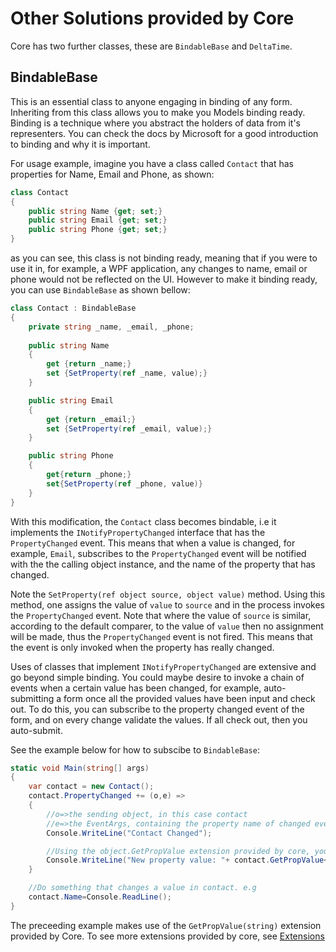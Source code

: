 # Other Solutions provided by Core
Core has two further classes, these are `BindableBase` and `DeltaTime`.

## BindableBase
This is an essential class to anyone engaging in binding of any form. Inheriting from this class allows you to make you Models binding ready. Binding is a technique where you abstract the holders of data from it's representers. You can check the docs by Microsoft for a good introduction to binding and why it is important.

For usage example, imagine you have a class called `Contact` that has properties for Name, Email and Phone, as shown:

```cs
class Contact
{
    public string Name {get; set;}
    public string Email {get; set;}
    public string Phone {get; set;}
}
```
as you can see, this class is not binding ready, meaning that if you were to use it in, for example, a WPF application, any changes to name, email or phone would not be reflected on the UI. However to make it binding ready, you can use `BindableBase` as shown bellow:

```cs
class Contact : BindableBase
{
    private string _name, _email, _phone;
    
    public string Name
    {
        get {return _name;}
        set {SetProperty(ref _name, value);}
    }

    public string Email
    {
        get {return _email;}
        set {SetProperty(ref _email, value);}
    }

    public string Phone
    {
        get{return _phone;}
        set{SetProperty(ref _phone, value)}
    }
}
```
With this modification, the `Contact` class becomes bindable, i.e it implements the `INotifyPropertyChanged` interface that has the `PropertyChanged` event. This means that when a value is changed, for example, `Email`, subscribes to the `PropertyChanged` event will be notified with the the calling object instance, and the name of the property that has changed.

Note the `SetProperty(ref object source, object value)` method. Using this method, one assigns the value of `value` to `source` and in the process invokes the `PropertyChanged` event. Note that where the value of `source` is similar, according to the default comparer, to the value of `value` then no assignment will be made, thus the `PropertyChanged` event is not fired. This means that the event is only invoked when the property has really changed.

Uses of classes that implement `INotifyPropertyChanged` are extensive and go beyond simple binding. You could maybe desire to invoke a chain of events when a certain value has been changed, for example, auto-submitting a form once all the provided values have been input and check out. To do this, you can subscribe to the property changed event of the form, and on every change validate the values. If all check out, then you auto-submit.

See the example below for how to subscibe to `BindableBase`:
```cs
static void Main(string[] args)
{
    var contact = new Contact();
    contact.PropertyChanged += (o,e) =>
    {
        //o=>the sending object, in this case contact
        //e=>the EventArgs, containing the property name of changed event.
        Console.WriteLine("Contact Changed");

        //Using the object.GetPropValue extension provided by core, you can:
        Console.WriteLine("New property value: "+ contact.GetPropValue<string>(e.PropertyName))
    }

    //Do something that changes a value in contact. e.g
    contact.Name=Console.ReadLine();
}
```
The preceeding example makes use of the `GetPropValue(string)` extension provided by Core. To see more extensions provided by core, see [Extensions](.\Extensions\Extensions.md)